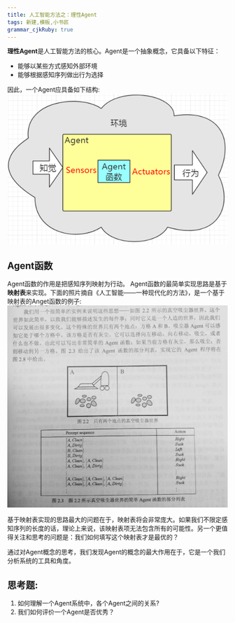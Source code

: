 ```yaml
---
title: 人工智能方法之：理性Agent
tags: 新建,模板,小书匠
grammar_cjkRuby: true
---
```



**理性Agent**是人工智能方法的核心。Agent是一个抽象概念，它具备以下特征：

 - 能够以某些方式感知外部环境
 - 能够根据感知序列做出行为选择

因此，一个Agent应具备如下结构:
![enter description here][1]

## Agent函数
Agent函数的作用是把感知序列映射为行动。
Agent函数的最简单实现思路是基于**映射表**来实现。下面的照片摘自《人工智能——一种现代化的方法》，是一个基于映射表的Anget函数的例子:
![enter description here][2]

基于映射表实现的思路最大的问题在于，映射表将会非常庞大。如果我们不限定感知序列的长度的话，理论上来说，该映射表项无法包含所有的可能性。另一个更值得关注和思考的问题是：我们如何填写这个映射表才是最优的？

通过对Agent概念的思考，我们发现Agent的概念的最大作用在于，它是一个我们分析系统的工具和角度。



## 思考题:
1. 如何理解一个Agent系统中，各个Agent之间的关系?
2. 我们如何评价一个Agent是否优秀？


  [1]: ./images/1503542820849.jpg
  [2]: ./images/1503543234037.jpg